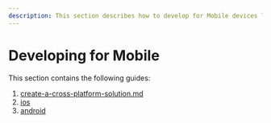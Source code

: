```yaml
---
description: This section describes how to develop for Mobile devices like iOS and Android.
---
```


# Developing for Mobile

This section contains the following guides:

1. [create-a-cross-platform-solution.md](create-a-cross-platform-solution.md "mention")
2. [ios](ios/ "mention")
3. [android](android/ "mention")

